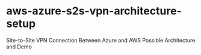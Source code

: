 # aws-azure-s2s-vpn-architecture-setup
Site-to-Site VPN Connection Between Azure and AWS Possible Architecture and Demo
